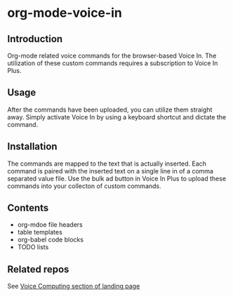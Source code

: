 # org-mode-voice-in

## Introduction
Org-mode related voice commands for the browser-based Voice In.
The utilization of these custom commands requires a subscription to Voice In Plus.

## Usage
After the commands have been uploaded, you can utilize them straight away.
Simply activate Voice In by using a keyboard shortcut and dictate the command.

## Installation
The commands are mapped to the text that is actually inserted.
Each command is paired with the inserted text on a single line in of a comma separated value file.
Use the bulk ad button in Voice In Plus to upload these commands into your collecton of custom commands.

## Contents

- org-mdoe file headers
- table templates
- org-babel code blocks
- TODO lists

## Related repos
See [Voice Computing section of landing page](https://github.com/MooersLab/MooersLab#VoiceComputing)


